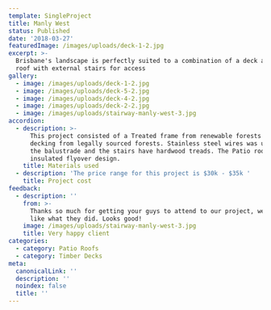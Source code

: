 ```yaml
---
template: SingleProject
title: Manly West
status: Published
date: '2018-03-27'
featuredImage: /images/uploads/deck-1-2.jpg
excerpt: >-
  Brisbane's landscape is perfectly suited to a combination of a deck and patio
  roof with external stairs for access
gallery:
  - image: /images/uploads/deck-1-2.jpg
  - image: /images/uploads/deck-5-2.jpg
  - image: /images/uploads/deck-4-2.jpg
  - image: /images/uploads/deck-2-2.jpg
  - image: /images/uploads/stairway-manly-west-3.jpg
accordion:
  - description: >-
      This project consisted of a Treated frame from renewable forests and
      decking from legally sourced forests. Stainless steel wires was used for
      the balustrade and the stairs have hardwood treads. The Patio roof was an
      insulated flyover design.
    title: Materials used
  - description: 'The price range for this project is $30k - $35k '
    title: Project cost
feedback:
  - description: ''
    from: >-
      Thanks so much for getting your guys to attend to our project, we really
      like what they did. Looks good!
    image: /images/uploads/stairway-manly-west-3.jpg
    title: Very happy client
categories:
  - category: Patio Roofs
  - category: Timber Decks
meta:
  canonicalLink: ''
  description: ''
  noindex: false
  title: ''
---
```


